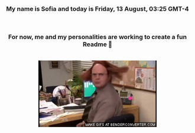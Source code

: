 


<div align="center">
<h3 >My name is Sofia and today is Friday, 13 August, 03:25 GMT-4</h3><br>
<h3 >For now, me and my personalities are working to create a fun Readme 👋
</h3><br>
<img src='img/dwight.gif' alt='working...'/>
</div>
